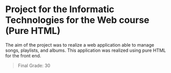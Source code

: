 # Project for the Informatic Technologies for the Web course (Pure HTML)
The aim of the project was to realize a web application able to manage songs, playlists, and albums.
This application was realized using pure HTML for the front end.

>Final Grade: 30
